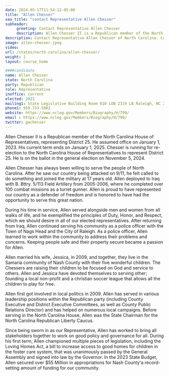 ```yaml
---
date: 2024-05-17T11:54:12-05:00
title: "Allen Chesser"
seo_title: "contact Representative Allen Chesser"
subheader:
     greeting: Contact Representative Allen Chesser
     description: Allen Chesser II is a Republican member of the North Carolina House of Representatives, representing District 25. He assumed office on January 1, 2023. His current term ends on January 1, 2025.
description: Contact Representative Allen Chesser of North Carolina. Contact information for Allen Chesser includes email address, phone number, and mailing address.
image: allen-chesser.jpeg
video:
url: /states/north-carolina/allen-chesser/
weight: 1
layout: course_home

####candidate
name: Allen Chesser
state: North Carolina
party: Republican
role: Representative
inoffice: current
elected: 2023
mailing1: State Legislative Building Room 610 LOB 2319 LB Raleigh, NC 27601-1096
phone1: 919-733-5802
website: https://www.ncleg.gov/Members/Biography/H/799/
email : https://www.ncleg.gov/Members/Biography/H/799/
twitter: gachesser
---
```

Allen Chesser II is a Republican member of the North Carolina House of Representatives, representing District 25. He assumed office on January 1, 2023. His current term ends on January 1, 2025. Chesser is running for re-election to the North Carolina House of Representatives to represent District 25. He is on the ballot in the general election on November 5, 2024.

Allen Chesser has always been willing to serve the people of North Carolina. After he saw our country being attacked on 9/11, he felt called to do something and joined the military at 17 years old. Allen deployed to Iraq with B. Bttry. 5/113 Field Artillery from 2005-2006, where he completed over 100 combat missions as a turret gunner. Allen is proud to have represented our country as a defender of freedom and is honored to have had the opportunity to serve this great nation.

During his time in service, Allen served alongside men and women from all walks of life, and he exemplified the principles of Duty, Honor, and Respect, which we should desire in all of our elected representatives. After returning from Iraq, Allen continued serving his community as a police officer with the Town of Nags Head and the City of Raleigh. As a police officer, Allen learned to work within the community to address their problems and concerns. Keeping people safe and their property secure became a passion for Allen.

Allen married his wife, Jessica, in 2009, and together, they live in the Samaria community of Nash County with their five wonderful children. The Chessers are raising their children to be focused on God and service to others. Allen and Jessica have devoted themselves to serving other; founding a local non-profit and a christian soccer league that allows all the children to play for free.

Allen first got involved in local politics in 2009. Allen has served in various leadership positions within the Republican party (including County Executive and District Executive Committees, as well as County Public Relations Director) and has helped on numerous local campaigns. Before serving in the North Carolina House, Allen was the State Chairman for the North Carolina Republican Liberty Caucus.

Since being sworn in as our Representative, Allen has worked to bring all stakeholders together to work on good policy and governance for all. During his first term, Allen championed multiple pieces of legislation, including the Loving Homes Act, a bill to increase access to good homes for children in the foster care system, that was unanimously passed by the General Assembly and signed into law by the Governor. In the 2023 State Budget, Allen secured over $55 Million in appropriations for Nash County'a record-setting amount of funding for our community.
